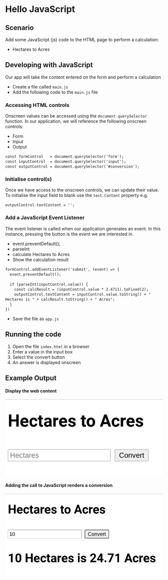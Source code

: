 # Hello JavaScript 

## Scenario

Add some JavaScript (js) code to the HTML page to perform a calculation:

* Hectares to Acres

 
## Developing with JavaScript
 
Our app will take the content entered on the form and perform a calculation

 
* Create a file called `main.js`
* Add the following code to the `main.js` file

### Accessing HTML controls 

Onscreen values can be accessed using the `document.querySelector` function.
In our application, we will reference the following onscreen controls:

* Form
* Input
* Output

```
const formControl   = document.querySelector('form');
const inputControl  = document.querySelector('input');
const outputControl = document.querySelector('#conversion');
```

### Initialise control(s)

Once we have access to the onscreen controls, we can update their value.
To initialise the input field to blank use the `text.Content` property e.g.

```
outputControl.textContent = '';
```

### Add a JavaScript Event Listener

The event listener is called when our application generates an event.
In this instance, pressing the button is the event we are interested in.

* event.preventDefault();
* parseInt
* calculate Hectares to Acres
* Show the calculation result

```
formControl.addEventListener('submit', (event) => {
  event.preventDefault();

  if (parseInt(inputControl.value)) {
    const calcResult = (inputControl.value * 2.4711).toFixed(2);
    outputControl.textContent = inputControl.value.toString() + " Hectares is " + calcResult.toString() + " Acres";
  }
})
```

* Save the file as `app.js`

 
## Running the code
 
1. Open the file `index.html` in a browser
2. Enter a value in the input box
3. Select the convert button
4. An answer is displayed onscreen


## Example Output

#### Display the web content

![web-app](https://github.com/rosera/serverless-bootcamp/blob/main/web-2-serverless/images/01-lab-web-app.png "Basic HTML app")

#### Adding the call to JavaScript renders a conversion

![web-app with js](https://github.com/rosera/serverless-bootcamp/blob/main/web-2-serverless/images/02-lab-web-app-js.png "Basic HTML with js")
